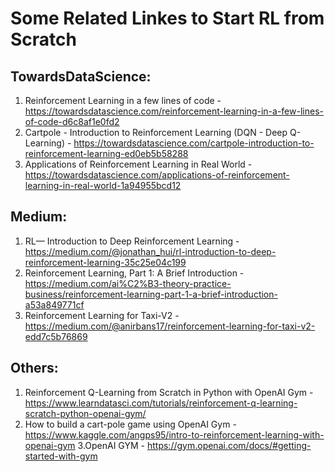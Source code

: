 # Some Related Linkes to Start RL from Scratch 

## TowardsDataScience:
1. Reinforcement Learning in a few lines of code - https://towardsdatascience.com/reinforcement-learning-in-a-few-lines-of-code-d6c8af1e0fd2
2. Cartpole - Introduction to Reinforcement Learning (DQN - Deep Q-Learning) - https://towardsdatascience.com/cartpole-introduction-to-reinforcement-learning-ed0eb5b58288
3. Applications of Reinforcement Learning in Real World - https://towardsdatascience.com/applications-of-reinforcement-learning-in-real-world-1a94955bcd12

## Medium:
1. RL— Introduction to Deep Reinforcement Learning - https://medium.com/@jonathan_hui/rl-introduction-to-deep-reinforcement-learning-35c25e04c199
2. Reinforcement Learning, Part 1: A Brief Introduction - https://medium.com/ai%C2%B3-theory-practice-business/reinforcement-learning-part-1-a-brief-introduction-a53a849771cf
3. Reinforcement Learning for Taxi-V2 - https://medium.com/@anirbans17/reinforcement-learning-for-taxi-v2-edd7c5b76869

## Others:
1. Reinforcement Q-Learning from Scratch in Python with OpenAI Gym - https://www.learndatasci.com/tutorials/reinforcement-q-learning-scratch-python-openai-gym/
2. How to build a cart-pole game using OpenAI Gym - https://www.kaggle.com/angps95/intro-to-reinforcement-learning-with-openai-gym
3.OpenAI GYM - https://gym.openai.com/docs/#getting-started-with-gym
